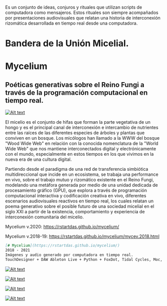 Es un conjunto de ideas, conjuros y rituales que utilizan scripts de computadora como mensajeros. Estos rituales son siempre acompañados por presentaciones audiovisuales que relatan una historia de interconexión rizomática desarrollada en tiempo real desde una computadora.

# Bandera de la Unión Micelial.



# Mycelium
## Poéticas generativas sobre el Reino Fungi a través de la programación computacional en tiempo real.
[![Alt text](https://github.com/mauricixx/mycelia/img/mycexxxxxx-jpg-peq.jpg)](https://rstartdas.github.io/mycelium/)


El micelio es el conjunto de hifas que forman la parte vegetativa de un hongo y es el principal canal de interconexión e intercambio de nutrientes entre las raíces de las diferentes especies de árboles y plantas que conviven en un bosque. Los micólogos han llamado a la WWW del bosque "Wood Wide Web" en relación con la conocida nomenclatura de la "World Wide Web" que nos mantiene interconectados digital y electrónicamente con el mundo, especialmente en estos tiempos en los que vivimos en la nueva era de una cultura digital. 

Partiendo desde el paradigma de una red de transferencia simbiótica multidireccional que incide en un ecosistema, se trabaja una performance en vivo, sobre el trabajo mutuo y rizomático existente en el Reino Fungi, modelando una metáfora generada por medio de una unidad dedicada de procesamiento gráfico (GPU), que explora a través de programación computacional interactiva y codificación creativa en vivo, diferentes escenarios audiovisuales reactivos en tiempo real, los cuales relatan un poema generativo sobre el posible futuro de una sociedad micelial en el siglo XXI a partir de la existencia, comportamiento y experiencia de interconexión comunitaria del micelio.

Mycelium v.2020: https://rstartdas.github.io/mycelium/

Mycelium v.2018-19: https://rstartdas.github.io/mycelium/mycev.2018.html

```markdown
[# Mycelium](https://rstartdas.github.io/mycelium/)
2018 - 2021
Imágenes y audio generado por computadora en tiempo real. 
TouchDesigner + DAW Ableton Live + Python + FoxDot, Tidal Cycles, Moc, Processing
```

[![Alt text](https://github.com/mauricixx/mycelia/img/mycelia_control_panel.001.jpeg)](https://rstartdas.github.io/mycelium/)

[![Alt text](https://github.com/mauricixx/mycelia/img/mycelia-controlpanel_2.001.jpeg)](https://rstartdas.github.io/mycelium/)

[![Alt text](https://github.com/mauricixx/mycelia/img/mycelia_cpanel_2.001.jpeg)](https://rstartdas.github.io/mycelium/)

[![Alt text](https://github.com/mauricixx/mycelia/img/mycelia_cpanel_4.001.jpeg)](https://rstartdas.github.io/mycelium/)





